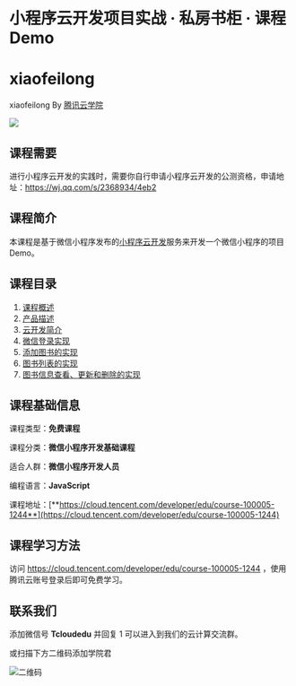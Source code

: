 # 小程序云开发项目实战  · 私房书柜 · 课程 Demo
# xiaofeilong
xiaofeilong
By [腾讯云学院](https://cloud.tencent.com/developer/edu)

![](https://postimg.aliavv.com/newmbp/6fcr0.png)

## 课程需要

进行小程序云开发的实践时，需要你自行申请小程序云开发的公测资格，申请地址：https://wj.qq.com/s/2368934/4eb2

## 课程简介

本课程是基于微信小程序发布的[小程序云开发](https://developers.weixin.qq.com/miniprogram/dev/wxcloud/basis/getting-started.html)服务来开发一个微信小程序的项目 Demo。

## 课程目录

1. [课程概述](https://cloud.tencent.com/developer/edu/learn-100005-1244/3154)
2. [产品描述](https://cloud.tencent.com/developer/edu/learn-100005-1244/3142)
3. [云开发简介](https://cloud.tencent.com/developer/edu/learn-100005-1244/3143)
4. [微信登录实现](https://cloud.tencent.com/developer/edu/learn-100005-1244/3145)
5. [添加图书的实现](https://cloud.tencent.com/developer/edu/learn-100005-1244/3146)
6. [图书列表的实现](https://cloud.tencent.com/developer/edu/learn-100005-1244/3147)
7. [图书信息查看、更新和删除的实现](https://cloud.tencent.com/developer/edu/learn-100005-1244/3148)

## 课程基础信息

课程类型：**免费课程**

课程分类：**微信小程序开发基础课程**

适合人群：**微信小程序开发人员**

编程语言：**JavaScript**

课程地址：[**https://cloud.tencent.com/developer/edu/course-100005-1244**](https://cloud.tencent.com/developer/edu/course-100005-1244)

## 课程学习方法
访问 https://cloud.tencent.com/developer/edu/course-100005-1244 ，使用腾讯云账号登录后即可免费学习。

## 联系我们

添加微信号 **Tcloudedu** 并回复 1 可以进入到我们的云计算交流群。

或扫描下方二维码添加学院君

![二维码](https://ws2.sinaimg.cn/large/006tNc79ly1ftdrknbus3j30iq0owq3y.jpg)